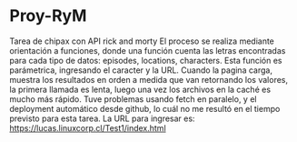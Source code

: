 # Proy-RyM
Tarea de chipax con API rick and morty
El proceso se realiza mediante orientación a funciones, donde una función cuenta las letras encontradas para cada tipo de datos: episodes, locations, characters.
Esta función es parámetrica, ingresando el caracter y la URL.
Cuando la pagina carga, muestra los resultados en orden a medida que van retornando los valores, la primera llamada es lenta, luego una vez los archivos en la caché es mucho más rápido.
Tuve problemas usando fetch en paralelo, y el deployment automático desde github, lo cuál no me resultó en el tiempo previsto para esta tarea.
La URL para ingresar es: https://lucas.linuxcorp.cl/Test1/index.html

